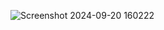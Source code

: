 ![Screenshot 2024-09-20 160222](https://github.com/user-attachments/assets/bb1dcba5-ef20-4558-b780-632a1a96597b)
